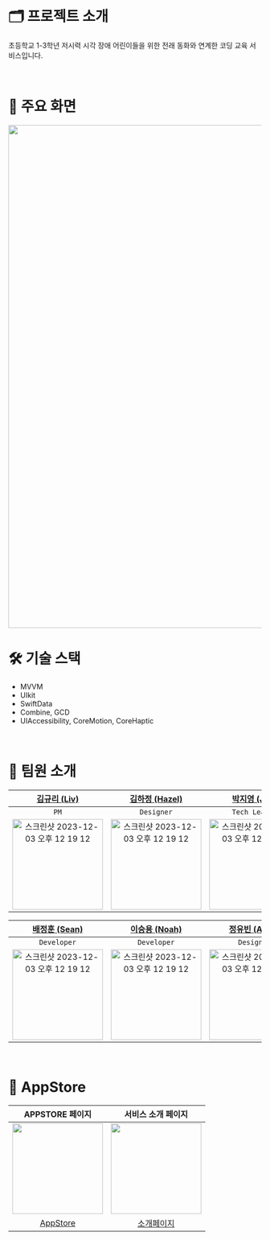 # 🗂️ 프로젝트 소개
초등학교 1-3학년 저시력 시각 장애 어린이들을 위한 전래 동화와 연계한 코딩 교육 서비스입니다.

<br/>

# 📱 주요 화면
<img src = "https://github.com/DeveloperAcademy-POSTECH/MacC-Team5-COMBINE/assets/128671453/e8e0d7bd-d11e-40f4-87ff-0c74a71f3254" width = "1000">

<!--<img src = "https://github.com/DeveloperAcademy-POSTECH/MacC-Team5-COMBINE/assets/128671453/43ae2ace-ea49-4de7-a490-27a0c975729f" width = "500">|<img src = "https://github.com/DeveloperAcademy-POSTECH/MacC-Team5-COMBINE/assets/128671453/4e66d3c6-1447-4674-84f4-c83b3fcbb3b2" width = "500">|-->

<br/>

# 🛠️ 기술 스택
- MVVM
- UIkit
- SwiftData
- Combine, GCD
- UIAccessibility, CoreMotion, CoreHaptic
<br/>


# 👥 팀원 소개

|[김규리 (Liv)](https://github.com/LIVV23)|[김하정 (Hazel)](https://github.com/Khajeong)|[박지영 (Joy)](https://github.com/JYPjoy)|
|:----:|:---:|:---:|
|`PM`|`Designer`|`Tech Leader`|
|<img width="180" alt="스크린샷 2023-12-03 오후 12 19 12" src="https://github.com/DeveloperAcademy-POSTECH/MacC-Team5-COMBINE/assets/84610593/04baf25d-c80f-44ef-a98d-49be2cd2787f">|<img width="180" alt="스크린샷 2023-12-03 오후 12 19 12" src="https://github.com/DeveloperAcademy-POSTECH/MacC-Team5-COMBINE/assets/84610593/0bbe3986-e43a-4014-98e7-844072d17edf">|<img width="180" alt="스크린샷 2023-12-03 오후 12 19 12" src="https://github.com/DeveloperAcademy-POSTECH/MacC-Team5-COMBINE/assets/84610593/7ca44ccc-e1b5-4c24-a327-53460dbfeb79">|

|[배정훈 (Sean)](https://github.com/nss321)|[이승용 (Noah)](https://github.com/dtd1232)|[정유빈 (Anna)](https://github.com/addlight19)|
|:----:|:---:|:---:|
|`Developer`|`Developer`|`Designer`|
|<img width="180" alt="스크린샷 2023-12-03 오후 12 19 12" src="https://github.com/DeveloperAcademy-POSTECH/MacC-Team5-COMBINE/assets/84610593/eb5bfa3f-6e2f-4cda-8130-f2628939636c">|<img width="180" alt="스크린샷 2023-12-03 오후 12 19 12" src="https://github.com/DeveloperAcademy-POSTECH/MacC-Team5-COMBINE/assets/84610593/92c38b19-9194-4e4c-a9d4-5a5358f1c15a">|<img width="180" alt="스크린샷 2023-12-03 오후 12 19 12" src="https://github.com/DeveloperAcademy-POSTECH/MacC-Team5-COMBINE/assets/84610593/93d677f4-0f47-4e56-a1e5-6324a8b60435">|


<br/>


# 🛒 AppStore

|APPSTORE 페이지|서비스 소개 페이지|
|:----:|:---:|
|<img src="https://github.com/DeveloperAcademy-POSTECH/MacC-Team5-COMBINE/assets/84610593/8bdde528-9af8-4466-a216-720a4aa7e10b" width=180>|<img src="https://github.com/DeveloperAcademy-POSTECH/MacC-Team5-COMBINE/assets/84610593/2c6aea44-b4f1-4cc0-815f-7a3f32bf28bd" width=180>|
|[AppStore](https://apps.apple.com/kr/app/%EC%BD%94%EB%94%A9%EB%8F%99/id6469955220)|[소개페이지](https://vagabond-quit-3bd.notion.site/CODINGDONG-078cef7489054c9e81efbc8ce081799c?pvs=4)|
